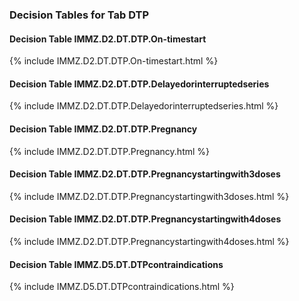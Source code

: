 ### Decision Tables for Tab  DTP
#### Decision Table IMMZ.D2.DT.DTP.On-timestart
{% include IMMZ.D2.DT.DTP.On-timestart.html %}
#### Decision Table IMMZ.D2.DT.DTP.Delayedorinterruptedseries
{% include IMMZ.D2.DT.DTP.Delayedorinterruptedseries.html %}
#### Decision Table IMMZ.D2.DT.DTP.Pregnancy
{% include IMMZ.D2.DT.DTP.Pregnancy.html %}
#### Decision Table IMMZ.D2.DT.DTP.Pregnancystartingwith3doses
{% include IMMZ.D2.DT.DTP.Pregnancystartingwith3doses.html %}
#### Decision Table IMMZ.D2.DT.DTP.Pregnancystartingwith4doses
{% include IMMZ.D2.DT.DTP.Pregnancystartingwith4doses.html %}
#### Decision Table IMMZ.D5.DT.DTPcontraindications
{% include IMMZ.D5.DT.DTPcontraindications.html %}

